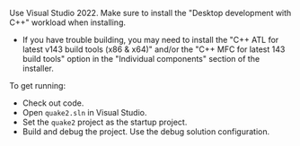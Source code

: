 Use Visual Studio 2022. Make sure to install the "Desktop development with C++" workload when installing.
- If you have trouble building, you may need to install the "C++ ATL for latest v143 build tools (x86 & x64)" and/or the "C++ MFC for latest 143 build tools" option in the "Individual components" section of the installer.

To get running:
- Check out code.
- Open `quake2.sln` in Visual Studio.
- Set the `quake2` project as the startup project.
- Build and debug the project. Use the debug solution configuration.
